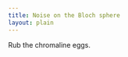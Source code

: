 ```yaml
---
title: Noise on the Bloch sphere
layout: plain
---
```


<div id="sketch-holder"></div>

Rub the chromaline eggs.

<html>
<head>

<script src="https://cdn.jsdelivr.net/npm/p5@1.1.9/lib/p5.js"></script>
<script>

let phase, bit, phaseBit, depol, depolFactor, phaseRad, bitRad, phaseBitRad;
let rad0=100;

function setup() {
  createCanvas(400, 400, WEBGL);
  phase = createSlider(1,24, 1);
  phase.position(10, 5);
  phase.style('width', '80px');
  bit = createSlider(1,24, 1);
  bit.position(width-85,10);
  bit.style('width', '80px');
  phaseBit = createSlider(1,24, 1);
  phaseBit.position(5,height-25);
  phaseBit.style('width', '80px');
  depol = createSlider(1,24, 1);
  depol.position(width-85, height-25);
  depol.style('width', '80px');
}

function draw() {
  background(205, 105, 94);
  fill(255);
  directionalLight(250, 250, 250, 0.8, 0.5, -1);
  strokeWeight(0);
  
  depolFactor = (24-depol.value())/24;
  rad = depolFactor*rad0;
  phaseRad = depolFactor*phase.value();
  bitRad = depolFactor*bit.value();
  phaseBitRad = depolFactor*phaseBit.value();
  
  ellipsoid(rad-phaseRad-phaseBitRad,rad-bitRad-phaseBitRad,rad-bitRad-phaseRad,24,24);
  strokeWeight(1);
  stroke(255);
  noFill();
  circle(0,0,2*rad0-1)
}

</script>
</head>
</html>
